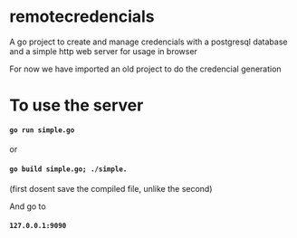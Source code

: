 # remotecredencials
A go project to create and manage credencials with a postgresql database and a simple http web server for usage in browser

For now we have imported an old project to do the credencial generation

# To use the server
#### `go run simple.go`
or
#### `go build simple.go; ./simple.`
(first dosent save the compiled file, unlike the second)

And go to 
#### `127.0.0.1:9090`
